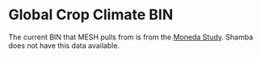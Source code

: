 # Global Crop Climate BIN

The current BIN that MESH pulls from is from the [Moneda Study](https://www.researchgate.net/publication/216813091\_Farming\_the\_Planet\_2\_Geographic\_Distribution\_of\_Crop\_Areas\_Yields\_Physiological\_Types\_and\_Net\_Primary\_Production\_in\_the\_Year\_2000). Shamba does not have this data available.&#x20;
